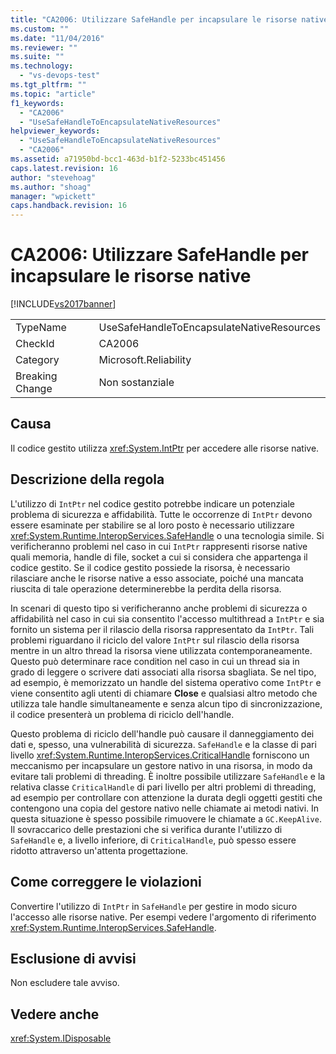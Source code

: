 ```yaml
---
title: "CA2006: Utilizzare SafeHandle per incapsulare le risorse native | Microsoft Docs"
ms.custom: ""
ms.date: "11/04/2016"
ms.reviewer: ""
ms.suite: ""
ms.technology: 
  - "vs-devops-test"
ms.tgt_pltfrm: ""
ms.topic: "article"
f1_keywords: 
  - "CA2006"
  - "UseSafeHandleToEncapsulateNativeResources"
helpviewer_keywords: 
  - "UseSafeHandleToEncapsulateNativeResources"
  - "CA2006"
ms.assetid: a71950bd-bcc1-463d-b1f2-5233bc451456
caps.latest.revision: 16
author: "stevehoag"
ms.author: "shoag"
manager: "wpickett"
caps.handback.revision: 16
---
```

# CA2006: Utilizzare SafeHandle per incapsulare le risorse native
[!INCLUDE[vs2017banner](../code-quality/includes/vs2017banner.md)]

|||  
|-|-|  
|TypeName|UseSafeHandleToEncapsulateNativeResources|  
|CheckId|CA2006|  
|Category|Microsoft.Reliability|  
|Breaking Change|Non sostanziale|  
  
## Causa  
 Il codice gestito utilizza <xref:System.IntPtr> per accedere alle risorse native.  
  
## Descrizione della regola  
 L'utilizzo di `IntPtr` nel codice gestito potrebbe indicare un potenziale problema di sicurezza e affidabilità.  Tutte le occorrenze di `IntPtr` devono essere esaminate per stabilire se al loro posto è necessario utilizzare <xref:System.Runtime.InteropServices.SafeHandle> o una tecnologia simile.  Si verificheranno problemi nel caso in cui `IntPtr` rappresenti risorse native quali memoria, handle di file, socket a cui si considera che appartenga il codice gestito.  Se il codice gestito possiede la risorsa, è necessario rilasciare anche le risorse native a esso associate, poiché una mancata riuscita di tale operazione determinerebbe la perdita della risorsa.  
  
 In scenari di questo tipo si verificheranno anche problemi di sicurezza o affidabilità nel caso in cui sia consentito l'accesso multithread a `IntPtr` e sia fornito un sistema per il rilascio della risorsa rappresentato da `IntPtr`.  Tali problemi riguardano il riciclo del valore `IntPtr` sul rilascio della risorsa mentre in un altro thread la risorsa viene utilizzata contemporaneamente.  Questo può determinare race condition nel caso in cui un thread sia in grado di leggere o scrivere dati associati alla risorsa sbagliata.  Se nel tipo, ad esempio, è memorizzato un handle del sistema operativo come `IntPtr` e viene consentito agli utenti di chiamare **Close** e qualsiasi altro metodo che utilizza tale handle simultaneamente e senza alcun tipo di sincronizzazione, il codice presenterà un problema di riciclo dell'handle.  
  
 Questo problema di riciclo dell'handle può causare il danneggiamento dei dati e, spesso, una vulnerabilità di sicurezza.  `SafeHandle` e la classe di pari livello <xref:System.Runtime.InteropServices.CriticalHandle> forniscono un meccanismo per incapsulare un gestore nativo in una risorsa, in modo da evitare tali problemi di threading.  È inoltre possibile utilizzare `SafeHandle` e la relativa classe `CriticalHandle` di pari livello per altri problemi di threading, ad esempio per controllare con attenzione la durata degli oggetti gestiti che contengono una copia del gestore nativo nelle chiamate ai metodi nativi.  In questa situazione è spesso possibile rimuovere le chiamate a `GC.KeepAlive`.  Il sovraccarico delle prestazioni che si verifica durante l'utilizzo di `SafeHandle` e, a livello inferiore, di `CriticalHandle`, può spesso essere ridotto attraverso un'attenta progettazione.  
  
## Come correggere le violazioni  
 Convertire l'utilizzo di `IntPtr` in `SafeHandle` per gestire in modo sicuro l'accesso alle risorse native.  Per esempi vedere l'argomento di riferimento <xref:System.Runtime.InteropServices.SafeHandle>.  
  
## Esclusione di avvisi  
 Non escludere tale avviso.  
  
## Vedere anche  
 <xref:System.IDisposable>